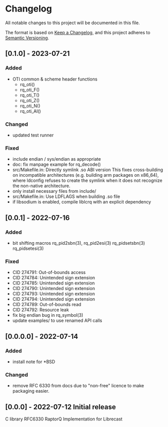 # Changelog
All notable changes to this project will be documented in this file.

The format is based on [Keep a Changelog](https://keepachangelog.com/en/1.0.0/),
and this project adheres to [Semantic Versioning](https://semver.org/spec/v2.0.0.html).

## [0.1.0] - 2023-07-21

### Added
- OTI common & scheme header functions
    - rq_oti()
    - rq_oti_F()
    - rq_oti_T()
    - rq_oti_Z()
    - rq_oti_N()
    - rq_oti_Al()

### Changed
- updated test runner

### Fixed
- include endian / sys/endian as appropriate
- doc: fix manpage example for rq_decode()
- src/Makefile.in: Directly symlink .so ABI version
    This fixes cross-building on incompatible architectures (e.g. building
    arm packages on x86_64), where ldconfig refuses to create the symlink
    when it does not recognize the non-native architecture.
- only install necessary files from include/
- src/Makefile.in: Use LDFLAGS when building .so file
- if libsodium is enabled, compile liblcrq with an explicit dependency

## [0.0.1] - 2022-07-16

### Added
- bit shifting macros rq_pid2sbn(3), rq_pid2esi(3) rq_pidsetsbn(3) rq_pidsetesi(3)

### Fixed
- CID 274791: Out-of-bounds access
- CID 274784: Unintended sign extension
- CID 274785: Unintended sign extension
- CID 274790: Unintended sign extension
- CID 274793: Unintended sign extension
- CID 274794: Unintended sign extension
- CID 274789: Out-of-bounds read
- CID 274792: Resource leak
- fix big endian bug in rq_symbol(3)
- update examples/ to use renamed API calls

## [0.0.0.0] - 2022-07-14

### Added
- install note for *BSD

### Changed
- remove RFC 6330 from docs due to "non-free" licence to make packaging easier.

## [0.0.0] - 2022-07-12 Initial release

C library RFC6330 RaptorQ Implementation for Librecast
